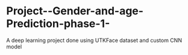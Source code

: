 # Project--Gender-and-age-Prediction-phase-1-
A deep learning project done using UTKFace dataset and custom CNN model
